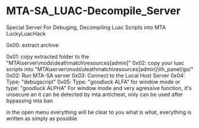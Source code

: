 # MTA-SA_LUAC-Decompile_Server
Special Server For Debuging, Decompiling Luac Scripts into MTA
LuckyLuacHack

0x00: extract archive

0x01: copy extracted folder to the "MTA\server\mods\deathmatch\resources\[admin]\" 
0x02: copy your luac scripts into "MTA\server\mods\deathmatch\resources\[admin]\llh_panel/go/"
0x02: Run MTA-SA server
0x03: Connect to the Local Host Server
0x04: Type: "debugscript"
0x05: Type:  "goodluck ALFA"  for window mode  or type: "goodluck ALPHA"  For window mode and very agressive function, it's unsecure an it can be detected by mta anticheat, only can be used after bypassing mta ban

in the open menu everything will be clear to you what is what, everything is written as simply as possible

